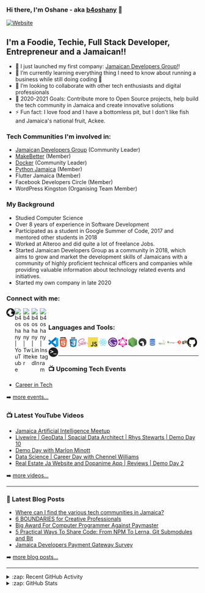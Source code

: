 ### Hi there, I'm Oshane - aka [b4oshany][profile] 👋

[![Website](https://img.shields.io/website?label=community.jamaicans.dev&style=for-the-badge&url=https%3A%2F%2Fcommunity.jamaicans.dev)](https://community.jamaicans.dev/u/b4oshany/)

## I'm a Foodie, Techie, Full Stack Developer, Entrepreneur and a Jamaican!!

- 🔭 I just launched my first company: [Jamaican Developers Group!][website]!
- 🌱 I’m currently learning everything thing I need to know about running a business while still doing coding 🤣
- 👯 I’m looking to collaborate with other tech enthusiasts and digital professionals
- 🥅 2020-2021 Goals: Contribute more to Open Source projects, help build the tech community in Jamaica and create innovative solutions
- ⚡ Fun fact: I love food and I have a bottomless pit, but I don't like fish and Jamaica's national fruit, Ackee.


### Tech Communities I'm involved in:

- [Jamaican Developers Group][community] (Community Leader)
- [MakeBetter](https://www.makebetter.com.jm/) (Member)
- [Docker](https://events.docker.com/kingston/) (Community Leader)
- [Python Jamaica](https://pythonjam.org.jm/) (Member)
- Flutter Jamaica (Member)
- Facebook Developers Circle (Member)
- WordPress Kingston (Organising Team Member)


### My Background

- Studied Computer Science
- Over 8 years of experience in Software Development
- Participated as a student in Google Summer of Code, 2017 and mentored other students in 2018
- Worked at Alteroo and did quite a lot of freelance Jobs.
- Started Jamaican Developers Group as a community in 2018, which aims to grow and market the development skills of Jamaicans with a community of highly proficient technical officers and companies while providing valuable information about technology related events and initiatives.
- Started my own company in late 2020

### Connect with me:

[<img align="left" alt="b4oshany.com" width="22px" src="https://raw.githubusercontent.com/iconic/open-iconic/master/svg/globe.svg" />][profile]
[<img align="left" alt="b4oshany | YouTube" width="22px" src="https://cdn.jsdelivr.net/npm/simple-icons@v3/icons/youtube.svg" />][youtube]
[<img align="left" alt="b4oshany | Twitter" width="22px" src="https://cdn.jsdelivr.net/npm/simple-icons@v3/icons/twitter.svg" />][twitter]
[<img align="left" alt="b4oshany | LinkedIn" width="22px" src="https://cdn.jsdelivr.net/npm/simple-icons@v3/icons/linkedin.svg" />][linkedin]
[<img align="left" alt="b4oshany | Instagram" width="22px" src="https://cdn.jsdelivr.net/npm/simple-icons@v3/icons/instagram.svg" />][instagram]

<br />

### Languages and Tools:

[<img align="left" alt="Visual Studio Code" width="26px" src="https://raw.githubusercontent.com/github/explore/80688e429a7d4ef2fca1e82350fe8e3517d3494d/topics/visual-studio-code/visual-studio-code.png" />][webdevplaylist]
[<img align="left" alt="HTML5" width="26px" src="https://raw.githubusercontent.com/github/explore/80688e429a7d4ef2fca1e82350fe8e3517d3494d/topics/html/html.png" />][webdevplaylist]
[<img align="left" alt="CSS3" width="26px" src="https://raw.githubusercontent.com/github/explore/80688e429a7d4ef2fca1e82350fe8e3517d3494d/topics/css/css.png" />][cssplaylist]
[<img align="left" alt="Sass" width="26px" src="https://raw.githubusercontent.com/github/explore/80688e429a7d4ef2fca1e82350fe8e3517d3494d/topics/sass/sass.png" />][cssplaylist]
[<img align="left" alt="JavaScript" width="26px" src="https://raw.githubusercontent.com/github/explore/80688e429a7d4ef2fca1e82350fe8e3517d3494d/topics/javascript/javascript.png" />][jsplaylist]
[<img align="left" alt="React" width="26px" src="https://raw.githubusercontent.com/github/explore/80688e429a7d4ef2fca1e82350fe8e3517d3494d/topics/react/react.png" />][reactplaylist]
[<img align="left" alt="Gatsby" width="26px" src="https://raw.githubusercontent.com/github/explore/e94815998e4e0713912fed477a1f346ec04c3da2/topics/gatsby/gatsby.png" />][webdevplaylist]
[<img align="left" alt="GraphQL" width="26px" src="https://raw.githubusercontent.com/github/explore/80688e429a7d4ef2fca1e82350fe8e3517d3494d/topics/graphql/graphql.png" />][webdevplaylist]
[<img align="left" alt="Node.js" width="26px" src="https://raw.githubusercontent.com/github/explore/80688e429a7d4ef2fca1e82350fe8e3517d3494d/topics/nodejs/nodejs.png" />][webdevplaylist]
[<img align="left" alt="Deno" width="26px" src="https://raw.githubusercontent.com/github/explore/361e2821e2dea67711cde99c9c40ed357061cf27/topics/deno/deno.png" />][webdevplaylist]
[<img align="left" alt="SQL" width="26px" src="https://raw.githubusercontent.com/github/explore/80688e429a7d4ef2fca1e82350fe8e3517d3494d/topics/sql/sql.png" />][webdevplaylist]
[<img align="left" alt="MySQL" width="26px" src="https://raw.githubusercontent.com/github/explore/80688e429a7d4ef2fca1e82350fe8e3517d3494d/topics/mysql/mysql.png" />][webdevplaylist]
[<img align="left" alt="MongoDB" width="26px" src="https://raw.githubusercontent.com/github/explore/80688e429a7d4ef2fca1e82350fe8e3517d3494d/topics/mongodb/mongodb.png" />][webdevplaylist]
[<img align="left" alt="Git" width="26px" src="https://raw.githubusercontent.com/github/explore/80688e429a7d4ef2fca1e82350fe8e3517d3494d/topics/git/git.png" />][webdevplaylist]
[<img align="left" alt="GitHub" width="26px" src="https://raw.githubusercontent.com/github/explore/78df643247d429f6cc873026c0622819ad797942/topics/github/github.png" />][webdevplaylist]
[<img align="left" alt="Terminal" width="26px" src="https://raw.githubusercontent.com/github/explore/80688e429a7d4ef2fca1e82350fe8e3517d3494d/topics/terminal/terminal.png" />][webdevplaylist]
<br />
<br />

---

### 📺 Upcoming Tech Events

<!-- EVENTS:START -->
- [Career in Tech](https://www.meetup.com/Jamaican-Developers-Group/events/)
<!-- EVENTS:END -->

➡️ [more events...](https://www.meetup.com/Jamaican-Developers-Group/events/)

### 📺 Latest YouTube Videos

<!-- YOUTUBE:START -->
- [Jamaica Artificial Intelligence Meetup](https://www.youtube.com/watch?v=hMUo297Yd_A)
- [Livewire | GeoData | Spacial Data Architect | Rhys Stewarts | Demo Day 10](https://www.youtube.com/watch?v=_jzI-sgQ_VU)
- [Demo Day with Marlon Minott](https://www.youtube.com/watch?v=rVtB5JqZBnU)
- [Data Science | Career Day with Chennel Williams](https://www.youtube.com/watch?v=esC1la-kclw)
- [Real Estate Ja Website and Dopanime App | Reviews | Demo Day 2](https://www.youtube.com/watch?v=HBCsZRN2dHg)
<!-- YOUTUBE:END -->

➡️ [more videos...][youtube]

---

### 📕 Latest Blog Posts

<!-- BLOG-POST-LIST:START -->
- [Where can I find the various tech communities in Jamaica?](https://community.jamaicans.dev/t/where-can-i-find-the-various-tech-communities-in-jamaica/122)
- [6 BOUNDARIES for Creative Professionals](https://jamaicandevelopers.com/p/6-boundaries-for-creative-professionals)
- [Big Award For Computer Programmer Against Paymaster](https://jamaicandevelopers.com/p/big-award-for-computer-programmer-against-paymaster)
- [5 Practical Ways To Share Code: From NPM To Lerna, Git Submodules and Bit](https://jamaicandevelopers.com/p/5-practical-ways-to-share-code-from-npm-to-lerna-git-submodules-and-bit)
- [Jamaica Developers Payment Gateway Survey](https://jamaicandevelopers.com/p/jamaica-developers-payment-gateway-survey)
<!-- BLOG-POST-LIST:END -->

➡️ [more blog posts...][website]

---

<details>
  <summary>:zap: Recent GitHub Activity</summary>
  
<!--START_SECTION:activity-->
1. ❗️ Opened issue [#2124](https://github.com/freescout-helpdesk/freescout/issues/2124) in [freescout-helpdesk/freescout](https://github.com/freescout-helpdesk/freescout)
2. 🗣 Commented on [#2107](https://github.com/freescout-helpdesk/freescout/issues/2107) in [freescout-helpdesk/freescout](https://github.com/freescout-helpdesk/freescout)
3. ❗️ Opened issue [#2107](https://github.com/freescout-helpdesk/freescout/issues/2107) in [freescout-helpdesk/freescout](https://github.com/freescout-helpdesk/freescout)
4. 🎉 Merged PR [#1](https://github.com/ctechc/wpforms-webhook-templates/pull/1) in [ctechc/wpforms-webhook-templates](https://github.com/ctechc/wpforms-webhook-templates)
5. 💪 Opened PR [#1](https://github.com/ctechc/wpforms-webhook-templates/pull/1) in [ctechc/wpforms-webhook-templates](https://github.com/ctechc/wpforms-webhook-templates)
<!--END_SECTION:activity-->

</details>

<details>
  <summary>:zap: GitHub Stats</summary>

  <img align="left" alt="b4oshany's GitHub Stats" src="https://github-readme-stats.vercel.app/api?username=b4oshany&show_icons=true&hide_border=true" />

</details>

[profile]: https://community.jamaicans.dev/u/b4oshany/
[website]: https://jamaicandevelopers.com/
[community]: https://community.jamaicans.dev
[course]: http://vsCodeHero.com
[twitter]: https://twitter.com/b4oshany
[youtube]: https://www.youtube.com/channel/UCzR7FDKdaL6-hR5gMWf-lgA
[instagram]: https://instagram.com/b4oshany
[linkedin]: https://linkedin.com/in/b4oshany
[webdevplaylist]: https://www.youtube.com/playlist?list=PLkwxH9e_vrAJ0WbEsFA9W3I1W-g_BTsbt
[jsplaylist]: https://www.youtube.com/playlist?list=PLkwxH9e_vrALRJKu7wfXby3MKeflhTu6B
[cssplaylist]: https://www.youtube.com/playlist?list=PLkwxH9e_vrALSdvZuEh6gqQdmDoDIoqz4
[reactplaylist]: https://www.youtube.com/playlist?list=PLkwxH9e_vrAK4TdffpxKY3QGyHCpxFcQ0
